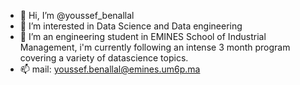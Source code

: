- 👋 Hi, I’m @youssef_benallal
- 👀 I’m interested in Data Science and Data engineering
- 🌱 I’m an engineering student in EMINES School of Industrial Management, i'm currently following an intense 3 month program covering a variety of datascience topics.
- 📫 mail: youssef.benallal@emines.um6p.ma

<!---
youssef595/youssef595 is a ✨ special ✨ repository because its `README.md` (this file) appears on your GitHub profile.
You can click the Preview link to take a look at your changes.
--->
